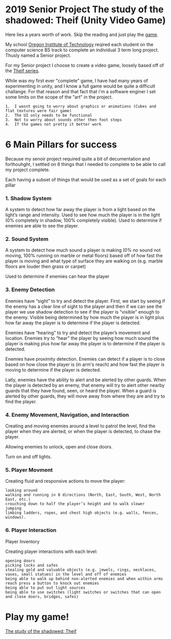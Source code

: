 # 2019 Senior Project The study of the shadowed: Theif (Unity Video Game)

Here lies a years worth of work. Skip the reading and just play the [game](#play-my-game).

My school [Oregon Institute of Technology](https://www.oit.edu/) reqired each student on the computer science BS track to complete an individual 3 term long project. Thusly named a Senior project.

For my Senior project I choose to create a video game, loosely based off of the [Theif series]([https://en.wikipedia.org/wiki/Thief_(series)](https://en.wikipedia.org/wiki/Thief_(series))).



While was my first ever "complete" game, I have had many years of experimenting in unity, and I know a full game would be quite a difficult challange. For that reason and that fact that i'm a software enginer I set some limits on the scope of the "art" in  the project.


	1.	I wasnt going to worry about graphics or animations (Cubes and flat textures were fair game)
	2.  The UI only needs to be functional
	3.	Not to worry about sounds other then foot steps 
	4.	If the games not pretty it better work

# 6 Main Pillars for success

Because my senoir project required quite a bit of decumentation and forthouhght, I settled on 6 things that I needed to complete to be able to call my project complete.

Each having a subset of things that would be used as a set of goals for each pillar 

### 1. Shadow System
A system to detect how far away the player is from a light based on the light’s range and intensity.
Used to see how much the player is in the light (0% completely in shadow, 100% completely visible).
Used to determine if enemies are able to see the player.

### 2. Sound System
A system to detect how much sound a player is making (0% no sound not moving, 100% running on marble or metal floors) based off of how fast the player is moving and what type of surface they are walking on (e.g. marble floors are louder then grass or carpet)

Used to determine if enemies can hear the player

### 3. Enemy Detection

Enemies have “sight” to try and detect the player. First, we start by seeing if the enemy has a clear line of sight to the player and then if we can see the player we use shadow detection to see if the player is “visible” enough to the enemy. Visible being determined by how much the player is in light plus how far away the player is to determine if the player is detected.

Enemies have “hearing” to try and detect the player’s movement and location. Enemies try to “hear” the player by seeing how much sound the player is making plus how far away the player is to determine if the player is detected.

Enemies have proximity detection. Enemies can detect if a player is to close based on how close the player is (in arm's reach) and how fast the player is moving to determine if the player is detected.

Latly, enemies have the ability to alert and be alerted by other guards. When the player is detected by an enemy, that enemy will try to alert other nearby guards that they have found, seen, or heard the player. When a guard is alerted by other guards, they will move away from where they are and try to find the player.

### 4. Enemy Movement, Navigation, and Interaction

Creating and moving enemies around a level to patrol the level, find the player when they are alerted, or when the player is detected, to chase the player.

Allowing enemies to unlock, open and close doors.

Turn on and off lights.

### 5. Player Movment

Creating fluid and responsive actions to move the player:

	looking around
	walking and running in 8 directions (North, East, South, West, North East, etc.)
	crouching down to half the player’s height and to walk slower
	jumping
	limbing ladders, ropes, and chest high objects (e.g. walls, fences, windows).

### 6. Player Interaction
  Player Inventory

Creating player interactions with each level:

	opening doors
	picking locks and safes
	stealing gold and valuable objects (e.g. jewels, rings, necklaces, vases, small statues) in the level and off of enemies
	being able to walk up behind non-alerted enemies and when within arms reach press a button to knock out enemies
	being able to put out light sources
	being able to use switches (light switches or switches that can open and close doors, bridges, safes)
 

# Play my game!

[The study of the shadowed: Theif](http://carllowther-sp.s3.amazonaws.com.s3-website-us-west-2.amazonaws.com/)
